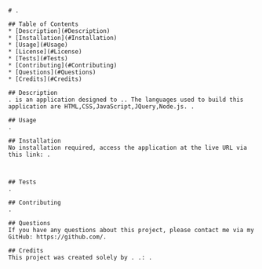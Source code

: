 
    # .
    
    ## Table of Contents
    * [Description](#Description)
    * [Installation](#Installation)
    * [Usage](#Usage)
    * [License](#License)
    * [Tests](#Tests)
    * [Contributing](#Contributing)
    * [Questions](#Questions)
    * [Credits](#Credits)
 
    ## Description
    . is an application designed to .. The languages used to build this application are HTML,CSS,JavaScript,JQuery,Node.js. .

    ## Usage
    .

    ## Installation
    No installation required, access the application at the live URL via this link: . 

    

    ## Tests
    .

    ## Contributing
    .

    ## Questions
    If you have any questions about this project, please contact me via my GitHub: https://github.com/.

    ## Credits
    This project was created solely by . .: .
    